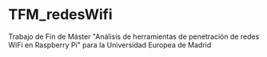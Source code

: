 # TFM_redesWifi
Trabajo de Fin de Máster "Análisis de herramientas de penetración de redes WiFi en Raspberry Pi" para la Universidad Europea de Madrid
